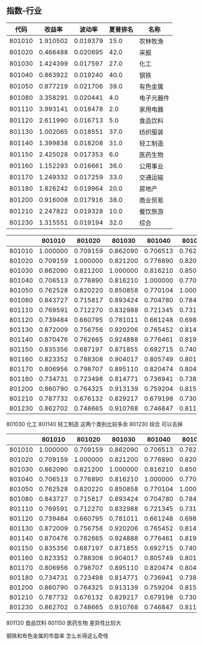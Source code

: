## 指数-行业

| 代码   | 收益率    | 波动率   | 夏普排名 |   名称
|------|----------|----------|---------|--------|
801010 | 1.910502 | 0.019379 | 15.0  | 农林牧渔 
801020 | 0.466488 | 0.020695 | 42.0  | 采掘 
801030 | 1.424399 | 0.017597 | 27.0  | 化工 
801040 | 0.863922 | 0.019240 | 40.0  | 钢铁 
801050 | 0.877219 | 0.021706 | 39.0  | 有色金属 
801080 | 3.358291 | 0.020441 | 4.0   | 电子元器件
801110 | 3.993141 | 0.018478 | 2.0   | 家用电器
801120 | 2.611990 | 0.016713 | 5.0   | 食品饮料
801130 | 1.002065 | 0.018551 | 37.0  | 纺织服装 
801140 | 1.399838 | 0.018208 | 31.0  | 轻工制造 
801150 | 2.425028 | 0.017353 | 6.0   | 医药生物
801160 | 1.152293 | 0.016661 | 36.0  | 公用事业 
801170 | 1.249332 | 0.017259 | 33.0  | 交通运输 
801180 | 1.826242 | 0.019964 | 20.0  | 房地产 
801200 | 0.916008 | 0.017916 | 38.0  | 商业贸易 
801210 | 2.247822 | 0.019328 | 10.0  | 餐饮旅游 
801230 | 1.315551 | 0.019194 | 32.0  | 综合 

|        | 801010   | 801020   | 801030   | 801040   | 801050   | 801080   | 801110   | 801120   | 801130   | 801140   | 801150   | 801160   | 801170   | 801180   | 801200   | 801210   | 801230   |
|--------|----------|----------|----------|----------|----------|----------|----------|----------|----------|----------|----------|----------|----------|----------|----------|----------|----------|
| 801010 | 1.000000 | 0.709159 | 0.862090 | 0.706513 | 0.762528 | 0.843727 | 0.769591 | 0.739484 | 0.872009 | 0.870476 | 0.835356 | 0.823352 | 0.806956 | 0.734731 | 0.860790 | 0.787732 | 0.862702 |
| 801020 | 0.709159 | 1.000000 | 0.821200 | 0.776890 | 0.820220 | 0.715817 | 0.712270 | 0.660795 | 0.756756 | 0.762665 | 0.687197 | 0.788308 | 0.798707 | 0.723498 | 0.764325 | 0.676132 | 0.748665 |
| 801030 | 0.862090 | 0.821200 | 1.000000 | 0.816210 | 0.850858 | 0.893424 | 0.832988 | 0.781011 | **0.920206** | **0.924888** | 0.871855 | **0.904017** | 0.895110 | 0.814771 | 0.913139 | 0.829217 | **0.910768** |
| 801040 | 0.706513 | 0.776890 | 0.816210 | 1.000000 | 0.770104 | 0.704780 | 0.721345 | 0.661248 | 0.765452 | 0.776461 | 0.692715 | 0.805749 | 0.820474 | 0.736941 | 0.759204 | 0.679198 | 0.746847 |
| 801050 | 0.762528 | 0.820220 | 0.850858 | 0.770104 | 1.000000 | 0.784532 | 0.731997 | 0.698169 | 0.814007 | 0.819595 | 0.740688 | 0.801390 | 0.804537 | 0.738586 | 0.815512 | 0.730497 | 0.811835 |
| 801080 | 0.843727 | 0.715817 | 0.893424 | 0.704780 | 0.784532 | 1.000000 | 0.816858 | 0.750595 | 0.896773 | **0.908135** | 0.875306 | 0.847730 | 0.824650 | 0.752835 | 0.885854 | 0.822261 | **0.907084** |
| 801110 | 0.769591 | 0.712270 | 0.832988 | 0.721345 | 0.731997 | 0.816858 | 1.000000 | 0.775538 | 0.826502 | 0.833389 | 0.807236 | 0.811494 | 0.816885 | 0.764662 | 0.834708 | 0.765726 | 0.809267 |
| 801120 | 0.739484 | 0.660795 | 0.781011 | 0.661248 | 0.698169 | 0.750595 | 0.775538 | 1.000000 | 0.769727 | 0.773344 | 0.798936 | 0.751114 | 0.767012 | 0.687570 | 0.805133 | 0.747581 | 0.745706 |
| 801130 | 0.872009 | 0.756756 | 0.920206 | 0.765452 | 0.814007 | 0.896773 | 0.826502 | 0.769727 | 1.000000 | **0.932267** | 0.880875 | 0.882830 | 0.875970 | 0.812267 | 0.918976 | 0.846859 | **0.932522**|
| 801140 | 0.870476 | 0.762665 | 0.924888 | 0.776461 | 0.819595 | 0.908135 | 0.833389 | 0.773344 | 0.932267 | 1.000000 | 0.884695 | 0.882871 | 0.881910 | 0.803073 | 0.916775 | 0.851382 | **0.930788** |
| 801150 | 0.835356 | 0.687197 | 0.871855 | 0.692715 | 0.740688 | 0.875306 | 0.807236 | 0.798936 | 0.880875 | 0.884695 | 1.000000 | 0.835155 | 0.813188 | 0.729357 | 0.881986 | 0.815373 | 0.865528 |
| 801160 | 0.823352 | 0.788308 | 0.904017 | 0.805749 | 0.801390 | 0.847730 | 0.811494 | 0.751114 | 0.882830 | 0.882871 | 0.835155 | 1.000000 | 0.894201 | 0.790232 | 0.876076 | 0.791522 | 0.874001 |
| 801170 | 0.806956 | 0.798707 | 0.895110 | 0.820474 | 0.804537 | 0.824650 | 0.816885 | 0.767012 | 0.875970 | 0.881910 | 0.813188 | 0.894201 | 1.000000 | 0.813643 | 0.880465 | 0.803223 | 0.862526 |
| 801180 | 0.734731 | 0.723498 | 0.814771 | 0.736941 | 0.738586 | 0.752835 | 0.764662 | 0.687570 | 0.812267 | 0.803073 | 0.729357 | 0.790232 | 0.813643 | 1.000000 | 0.814399 | 0.784357 | 0.814959 |
| 801200 | 0.860790 | 0.764325 | 0.913139 | 0.759204 | 0.815512 | 0.885854 | 0.834708 | 0.805133 | 0.918976 | 0.916775 | 0.881986 | 0.876076 | 0.880465 | 0.814399 | 1.000000 | 0.849476 | **0.913575** |
| 801210 | 0.787732 | 0.676132 | 0.829217 | 0.679198 | 0.730497 | 0.822261 | 0.765726 | 0.747581 | 0.846859 | 0.851382 | 0.815373 | 0.791522 | 0.803223 | 0.784357 | 0.849476 | 1.000000 | 0.840154 |
| 801230 | 0.862702 | 0.748665 | 0.910768 | 0.746847 | 0.811835 | 0.907084 | 0.809267 | 0.745706 | 0.932522 | 0.930788 | 0.865528 | 0.874001 | 0.862526 | 0.814959 | 0.913575 | 0.840154 | 1.000000 |

801030 化工 801140 轻工制造 这两个类别比较多余 801230 综合 可以去掉

|        | 801010   | 801020   | 801030   | 801040   | 801050   | 801080   | 801110   | 801120   | 801130   | 801140   | 801150   | 801160   | 801170   | 801180   | 801200   | 801210   | 801230   |
|--------|----------|----------|----------|----------|----------|----------|----------|----------|----------|----------|----------|----------|----------|----------|----------|----------|----------|
| 801010 | 1.000000 | 0.709159 | 0.862090 | 0.706513 | 0.762528 | 0.843727 | 0.769591 | 0.739484 | 0.872009 | 0.870476 | 0.835356 | 0.823352 | 0.806956 | 0.734731 | 0.860790 | 0.787732 | 0.862702 |
| 801020 | 0.709159 | 1.000000 | 0.821200 | 0.776890 | 0.820220 | 0.715817 | 0.712270 | **0.660795** | 0.756756 | 0.762665 | **0.687197** | 0.788308 | 0.798707 | 0.723498 | 0.764325 | 0.676132 | 0.748665 |
| 801030 | 0.862090 | 0.821200 | 1.000000 | 0.816210 | 0.850858 | 0.893424 | 0.832988 | 0.781011 | 0.920206 | 0.924888 | 0.871855 | 0.904017 | 0.895110 | 0.814771 | 0.913139 | 0.829217 | 0.910768 |
| 801040 | 0.706513 | 0.776890 | 0.816210 | 1.000000 | 0.770104 | 0.704780 | 0.721345 | **0.661248** | 0.765452 | 0.776461 | **0.692715** | 0.805749 | 0.820474 | 0.736941 | 0.759204 | 0.679198 | 0.746847 |
| 801050 | 0.762528 | 0.820220 | 0.850858 | 0.770104 | 1.000000 | 0.784532 | 0.731997 | 0.698169 | 0.814007 | 0.819595 | 0.740688 | 0.801390 | 0.804537 | 0.738586 | 0.815512 | 0.730497 | 0.811835 |
| 801080 | 0.843727 | 0.715817 | 0.893424 | 0.704780 | 0.784532 | 1.000000 | 0.816858 | 0.750595 | 0.896773 | 0.908135 | 0.875306 | 0.847730 | 0.824650 | 0.752835 | 0.885854 | 0.822261 | 0.907084 |
| 801110 | 0.769591 | 0.712270 | 0.832988 | 0.721345 | 0.731997 | 0.816858 | 1.000000 | 0.775538 | 0.826502 | 0.833389 | 0.807236 | 0.811494 | 0.816885 | 0.764662 | 0.834708 | 0.765726 | 0.809267 |
| 801120 | 0.739484 | 0.660795 | 0.781011 | 0.661248 | 0.698169 | 0.750595 | 0.775538 | 1.000000 | 0.769727 | 0.773344 | 0.798936 | 0.751114 | 0.767012 | **0.687570** | 0.805133 | 0.747581 | 0.745706 |
| 801130 | 0.872009 | 0.756756 | 0.920206 | 0.765452 | 0.814007 | 0.896773 | 0.826502 | 0.769727 | 1.000000 | 0.932267 | 0.880875 | 0.882830 | 0.875970 | 0.812267 | 0.918976 | 0.846859 | 0.932522*|
| 801140 | 0.870476 | 0.762665 | 0.924888 | 0.776461 | 0.819595 | 0.908135 | 0.833389 | 0.773344 | 0.932267 | 1.000000 | 0.884695 | 0.882871 | 0.881910 | 0.803073 | 0.916775 | 0.851382 | 0.930788 |
| 801150 | 0.835356 | 0.687197 | 0.871855 | 0.692715 | 0.740688 | 0.875306 | 0.807236 | 0.798936 | 0.880875 | 0.884695 | 1.000000 | 0.835155 | 0.813188 | 0.729357 | 0.881986 | 0.815373 | 0.865528 |
| 801160 | 0.823352 | 0.788308 | 0.904017 | 0.805749 | 0.801390 | 0.847730 | 0.811494 | 0.751114 | 0.882830 | 0.882871 | 0.835155 | 1.000000 | 0.894201 | 0.790232 | 0.876076 | 0.791522 | 0.874001 |
| 801170 | 0.806956 | 0.798707 | 0.895110 | 0.820474 | 0.804537 | 0.824650 | 0.816885 | 0.767012 | 0.875970 | 0.881910 | 0.813188 | 0.894201 | 1.000000 | 0.813643 | 0.880465 | 0.803223 | 0.862526 |
| 801180 | 0.734731 | 0.723498 | 0.814771 | 0.736941 | 0.738586 | 0.752835 | 0.764662 | 0.687570 | 0.812267 | 0.803073 | 0.729357 | 0.790232 | 0.813643 | 1.000000 | 0.814399 | 0.784357 | 0.814959 |
| 801200 | 0.860790 | 0.764325 | 0.913139 | 0.759204 | 0.815512 | 0.885854 | 0.834708 | 0.805133 | 0.918976 | 0.916775 | 0.881986 | 0.876076 | 0.880465 | 0.814399 | 1.000000 | 0.849476 | 0.913575 |
| 801210 | 0.787732 | 0.676132 | 0.829217 | 0.679198 | 0.730497 | 0.822261 | 0.765726 | 0.747581 | 0.846859 | 0.851382 | 0.815373 | 0.791522 | 0.803223 | 0.784357 | 0.849476 | 1.000000 | 0.840154 |
| 801230 | 0.862702 | 0.748665 | 0.910768 | 0.746847 | 0.811835 | 0.907084 | 0.809267 | 0.745706 | 0.932522 | 0.930788 | 0.865528 | 0.874001 | 0.862526 | 0.814959 | 0.913575 | 0.840154 | 1.000000 |

801120 食品饮料 801150 医药生物 差异性比较大

<canvas id="chart01"></canvas>
<canvas id="chart02"></canvas>
钢铁和有色金属的市盈率 怎么长得这么奇怪
<canvas id="chart03"></canvas>

<script>
loadData('/index/industry/Price.csv')(drawTimeSeries({

        el: 'chart01',
        labels: [801010, 801020, 801030, 801040, 801050, 801080, 801110, 801120, 801130, 801140, 801150, 801160, 801170, 801180, 801200, 801210, 801230],
        label_text: ['801010 农林牧渔','801020 采掘','801030 化工','801040 钢铁','801050 有色金属','801080 电子元器件','801110 家用电器','801120 食品饮料','801130 纺织服装','801140 轻工制造','801150 医药生物','801160 公用事业','801170 交通运输','801180 房地产','801200 商业贸易','801210 餐饮旅游','801230 综合'],
        title: '价格',
        x: data => data.map(_ => new Date(_['发布日期'])),

}))

loadData('/index/industry/PE.csv')(drawTimeSeries({

        el: 'chart02', 
        labels: [801010, 801020, 801030, 801040, 801050, 801080, 801110, 801120, 801130, 801140, 801150, 801160, 801170, 801180, 801200, 801210, 801230], 
        label_text: ['801010 农林牧渔','801020 采掘','801030 化工','801040 钢铁','801050 有色金属','801080 电子元器件','801110 家用电器','801120 食品饮料','801130 纺织服装','801140 轻工制造','801150 医药生物','801160 公用事业','801170 交通运输','801180 房地产','801200 商业贸易','801210 餐饮旅游','801230 综合'], 
        title: '市盈率', 
        x: data => data.map(_ => new Date(_['发布日期'])), 

}))

loadData('/index/industry/PB.csv')(drawTimeSeries({

        el: 'chart03', 
        labels: [801010, 801020, 801030, 801040, 801050, 801080, 801110, 801120, 801130, 801140, 801150, 801160, 801170, 801180, 801200, 801210, 801230], 
        label_text: ['801010 农林牧渔','801020 采掘','801030 化工','801040 钢铁','801050 有色金属','801080 电子元器件','801110 家用电器','801120 食品饮料','801130 纺织服装','801140 轻工制造','801150 医药生物','801160 公用事业','801170 交通运输','801180 房地产','801200 商业贸易','801210 餐饮旅游','801230 综合'], 
        title: '市净率', 
        x: data => data.map(_ => new Date(_['发布日期'])), 

}))
</script>

